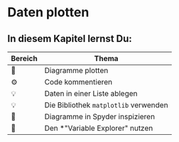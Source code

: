 
# Daten plotten

## In diesem Kapitel lernst Du:

| Bereich | Thema |
|---------|-------|
| 💼 | Diagramme plotten |
| ⚙ | Code kommentieren |
| 💡 | Daten in einer Liste ablegen |
| 💡 | Die Bibliothek `matplotlib` verwenden |
| 🔧 | Diagramme in Spyder inspizieren |
| 🐞 | Den *"Variable Explorer" nutzen |
